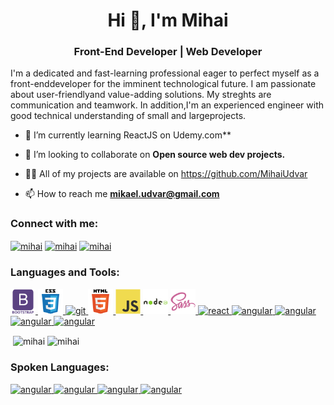 <h1 align="center">Hi 👋, I'm Mihai</h1>
<h3 align="center">Front-End Developer | Web Developer</h3>

I'm a dedicated and fast-learning professional eager to perfect myself as a front-enddeveloper for the imminent technological future. I am passionate about user-friendlyand value-adding solutions. My streghts are communication and teamwork. In addition,I'm an experienced engineer with good technical understanding of small and largeprojects.

- 🔭 I’m currently learning ReactJS on Udemy.com**

- 👯 I’m looking to collaborate on **Open source web dev projects.**

- 👨‍💻 All of my projects are available on https://github.com/MihaiUdvar

- 📫 How to reach me **mikael.udvar@gmail.com**


<h3 align="left">Connect with me:</h3>
<p align="left">
<a href="https://www.linkedin.com/in/mihai-udvar/" target="_blank"><img align="center" src="https://raw.githubusercontent.com/rahuldkjain/github-profile-readme-generator/master/src/images/icons/Social/linked-in-alt.svg" alt="mihai" height="30" width="40" /></a>
<a href="https://www.facebook.com/mihai.udvar" target="_blank"><img align="center" src="https://raw.githubusercontent.com/rahuldkjain/github-profile-readme-generator/master/src/images/icons/Social/facebook.svg" alt="mihai" height="30" width="40" /></a>
<a href="https://www.youtube.com/channel/UCXqPb_n_rnLhd8pTDpToj-w" target="_blank"><img align="center" src="https://i.ibb.co/ZcDcXgX/6-2-youtube-png-picture.png" alt="mihai" height="70" width="50" /></a>
</p>

<h3 align="left">Languages and Tools:</h3>
<p align="left"> <a href="https://getbootstrap.com" target="_blank"> <img src="https://raw.githubusercontent.com/devicons/devicon/master/icons/bootstrap/bootstrap-plain-wordmark.svg" alt="bootstrap" width="40" height="40"/> </a>  <a href="https://www.w3schools.com/css/" target="_blank"> <img src="https://raw.githubusercontent.com/devicons/devicon/master/icons/css3/css3-original-wordmark.svg" alt="css3" width="40" height="40"/> <a href="https://git-scm.com/" target="_blank"> <img src="https://www.vectorlogo.zone/logos/git-scm/git-scm-icon.svg" alt="git" width="40" height="40"/> </a> <a href="https://www.w3.org/html/" target="_blank"> <img src="https://raw.githubusercontent.com/devicons/devicon/master/icons/html5/html5-original-wordmark.svg" alt="html5" width="40" height="40"/> </a> <a href="https://developer.mozilla.org/en-US/docs/Web/JavaScript" target="_blank"> <img src="https://raw.githubusercontent.com/devicons/devicon/master/icons/javascript/javascript-original.svg" alt="javascript" width="40" height="40"/> </a> <a href="https://nodejs.org" target="_blank"> <img src="https://raw.githubusercontent.com/devicons/devicon/master/icons/nodejs/nodejs-original-wordmark.svg" alt="nodejs" width="40" height="40"/> </a> <a href="https://sass-lang.com" target="_blank"> <img src="https://raw.githubusercontent.com/devicons/devicon/master/icons/sass/sass-original.svg" alt="sass" width="40" height="40"/> </a> <a href="#" target="_blank"> <img src="https://i.ibb.co/q7FqRLh/react-js.png" alt="react" width="40" height="40"/> </a> <a href="#" target="_blank"> <img src="https://i.ibb.co/7nhXdSY/kisspng-angularjs-typescript-node-js-javascript-letter-a-5abd8d1116f291-545252181522371857094.png" alt="angular" width="40" height="40"/> </a>  <a href="#" target="_blank"> <img src="https://i.ibb.co/zHbVhw9/kisspng-wordpress-logo-theme-5aec5a4793a276-1615702515254390476047.png" alt="angular" width="40" height="40"/> </a>   <a href="#" target="_blank"> <img src="https://i.ibb.co/NxfZ5Qv/kisspng-npm-node-js-computer-icons-computer-software-insta-5b278c9a7f3538-4925424915293185545211.png" alt="angular" width="40" height="40"/> </a> <a href="#" target="_blank"> <img src="https://i.ibb.co/C8HVrZ1/kisspng-angularjs-typescript-javascript-vue-js-5b342607e4f524-2219525715301442639378.png" alt="angular" width="40" height="40"/> </a> </p>


<p >&nbsp;<img align="center" src="https://github-readme-stats.vercel.app/api?username=MihaiUdvar&show_icons=true&locale=en" alt="mihai" />
<img align="center" src="https://github-readme-stats.vercel.app/api/top-langs/?username=MihaiUdvar&theme=blue-greenn" alt="mihai" /></p>


<h3 align="left">Spoken Languages:</h3>
</a> <a href="#" target="_blank"> <img src="https://i.ibb.co/gwnkrcF/16014-england-english-flag-great-britain-inghilterra-icon.png" alt="angular" width="40" height="40"/> </a>
</a> <a href="#" target="_blank"> <img src="https://i.ibb.co/JnwBS3W/2634380-ensign-flag-nation-norway-icon.png" alt="angular" width="40" height="40"/> </a> 
</a> <a href="#" target="_blank"> <img src="https://i.ibb.co/R20Fs58/2634396-ensign-flag-nation-romania-icon.png" alt="angular" width="40" height="40"/> </a> 
</a> <a href="#" target="_blank"> <img src="https://i.ibb.co/1GC7tDs/2634310-ensign-flag-hungary-nation-icon.png" alt="angular" width="40" height="40"/> </a>


